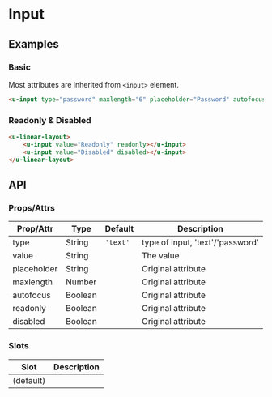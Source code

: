 # Input

## Examples
### Basic

Most attributes are inherited from `<input>` element.

``` html
<u-input type="password" maxlength="6" placeholder="Password" autofocus></u-input>
```

### Readonly & Disabled

``` html
<u-linear-layout>
    <u-input value="Readonly" readonly></u-input>
    <u-input value="Disabled" disabled></u-input>
</u-linear-layout>
```

## API
### Props/Attrs

| Prop/Attr | Type | Default | Description |
| --------- | ---- | ------- | ----------- |
| type | String | `'text'` | type of input, 'text'/'password' |
| value | String | | The value |
| placeholder | String | | Original attribute |
| maxlength | Number | | Original attribute |
| autofocus | Boolean | | Original attribute |
| readonly | Boolean | | Original attribute |
| disabled | Boolean | | Original attribute |

### Slots

| Slot | Description |
| ---- | ----------- |
| (default) | |
